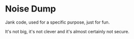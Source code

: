# Noise Dump
Jank code, used for a specific purpose, just for fun.

It's not big, it's not clever and it's almost certainly not secure.

